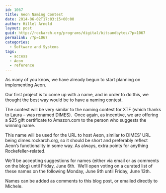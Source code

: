 ```yaml
---
id: 1067
title: Aeon Naming Contest
date: 2014-06-02T17:03:15+00:00
author: Hillel Arnold
layout: post
guid: http://rockarch.org/programs/digital/bitsandbytes/?p=1067
permalink: /?p=1067
categories:
  - Software and Systems
tags:
  - access
  - Aeon
  - reference
---
```

As many of you know, we have already begun to start planning on implementing Aeon.

Our first project is to come up with a name, and in order to do this, we thought the best way would be to have a naming contest.

The contest will be very similar to the naming contest for XTF (which thanks to Laura – was renamed DIMES).  Once again, as incentive, we are offering a $25 gift certificate to Amazon.com to the person who suggests the winning name.

This name will be used for the URL to host Aeon, similar to DIMES’ URL being dimes.rockarch.org, so it should be short and preferably reflect Aeon&#8217;s functionality in some way. As always, extra points for anything Rockefeller-related.

We&#8217;ll be accepting suggestions for names (either via email or as comments on the blog) until Friday, June 6th.  We’ll open voting on a curated list of these names on the following Monday, June 9th until Friday, June 13th.

Names can be added as comments to this blog post, or emailed directly to Michele.